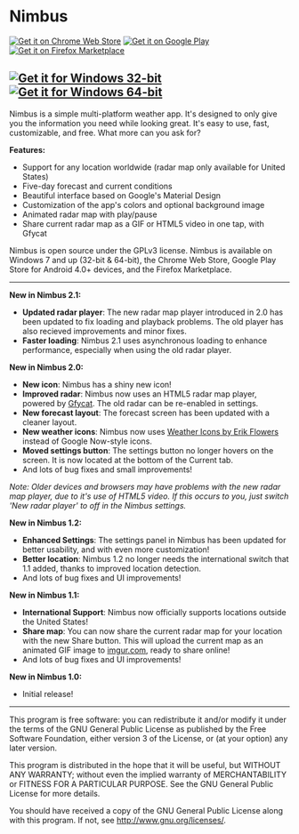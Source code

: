 Nimbus
================
[![Get it on Chrome Web Store](http://i.imgur.com/gdDBbVh.png)](https://chrome.google.com/webstore/detail/nimbus/adflhgieiiiadgpadbmnmenhgmocpckh) [![Get it on Google Play](http://i.imgur.com/GxU6XWQ.png)](https://play.google.com/store/apps/details?id=com.corbin.nimbus) [![Get it on Firefox Marketplace](http://i.imgur.com/JooqNu9.png)](https://marketplace.firefox.com/app/nimbus)

[![Get it for Windows 32-bit](http://i.imgur.com/41zBiMU.png)](https://onedrive.live.com/download?resid=bc57a25103735bea!3482&authkey=!AF0WfqTat7sp7-4&ithint=file%2cexe) [![Get it for Windows 64-bit](http://i.imgur.com/UFv1uwh.png)](https://onedrive.live.com/download?resid=bc57a25103735bea!3483&authkey=!ALODRLYQ2wSDac0&ithint=file%2cexe)
---------------------------------------------------------
Nimbus is a simple multi-platform weather app. It's designed to only give you the information you need while looking great. It's easy to use, fast, customizable, and free. What more can you ask for?

**Features:**
* Support for any location worldwide (radar map only available for United States)
* Five-day forecast and current conditions
* Beautiful interface based on Google's Material Design
* Customization of the app's colors and optional background image
* Animated radar map with play/pause
* Share current radar map as a GIF or HTML5 video in one tap, with Gfycat

Nimbus is open source under the GPLv3 license. Nimbus is available on Windows 7 and up (32-bit & 64-bit), the Chrome Web Store, Google Play Store for Android 4.0+ devices, and the Firefox Marketplace.

---------------------------------------------------------

__New in Nimbus 2.1:__
* **Updated radar player**: The new radar map player introduced in 2.0 has been updated to fix loading and playback problems. The old player has also recieved improvements and minor fixes.
* **Faster loading**: Nimbus 2.1 uses asynchronous loading to enhance performance, especially when using the old radar player.

__New in Nimbus 2.0:__
* **New icon**: Nimbus has a shiny new icon!
* **Improved radar**: Nimbus now uses an HTML5 radar map player, powered by [Gfycat](http://www.gfycat.com). The old radar can be re-enabled in settings.
* **New forecast layout**: The forecast screen has been updated with a cleaner layout.
* **New weather icons**: Nimbus now uses [Weather Icons by Erik Flowers](http://erikflowers.github.io/weather-icons/) instead of Google Now-style icons.
* **Moved settings button**: The settings button no longer hovers on the screen. It is now located at the bottom of the Current tab.
* And lots of bug fixes and small improvements!

*Note: Older devices and browsers may have problems with the new radar map player, due to it's use of HTML5 video. If this occurs to you, just switch 'New radar player' to off in the Nimbus settings.*

__New in Nimbus 1.2:__
* **Enhanced Settings**: The settings panel in Nimbus has been updated for better usability, and with even more customization!
* **Better location**: Nimbus 1.2 no longer needs the international switch that 1.1 added, thanks to improved location detection.
* And lots of bug fixes and UI improvements!

__New in Nimbus 1.1:__
* **International Support**: Nimbus now officially supports locations outside the United States!
* **Share map**: You can now share the current radar map for your location with the new Share button. This will upload the current map as an animated GIF image to [imgur.com](http://imgur.com/), ready to share online!
* And lots of bug fixes and UI improvements!

__New in Nimbus 1.0:__
* Initial release!

---------------------------------------------------------

This program is free software: you can redistribute it and/or modify
it under the terms of the GNU General Public License as published by
the Free Software Foundation, either version 3 of the License, or
(at your option) any later version.

This program is distributed in the hope that it will be useful,
but WITHOUT ANY WARRANTY; without even the implied warranty of
MERCHANTABILITY or FITNESS FOR A PARTICULAR PURPOSE.  See the
GNU General Public License for more details.

You should have received a copy of the GNU General Public License
along with this program.  If not, see <http://www.gnu.org/licenses/>.
